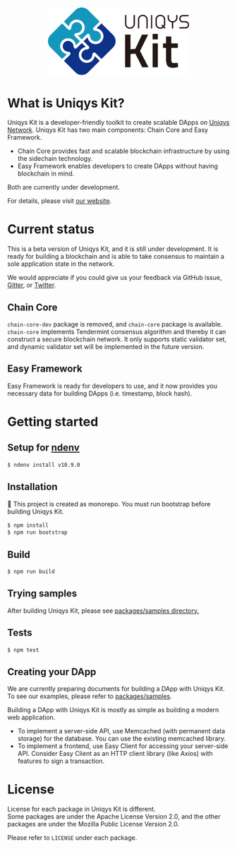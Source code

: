 <h1 align="center">
  <a href="ttps://uniqys.net/kit"><img width="320" src="UniqysKit-logo.png" alt="Uniqys Kit logo" /></a>
</h1>

# What is Uniqys Kit?

Uniqys Kit is a developer-friendly toolkit to create scalable DApps on [Uniqys Network](https://uniqys.net).
Uniqys Kit has two main components: Chain Core and Easy Framework.

- Chain Core provides fast and scalable blockchain infrastructure by using the sidechain technology.
- Easy Framework enables developers to create DApps without having blockchain in mind.

Both are currently under development.

For details, please visit [our website](https://uniqys.net/kit).

# Current status

This is a beta version of Uniqys Kit, and it is still under development.
It is ready for building a blockchain and is able to take consensus to maintain a sole application state in the network.

We would appreciate if you could give us your feedback via GitHub issue, [Gitter](https://gitter.im/uniqys/UniqysKit-preview), or [Twitter](https://twitter.com/uniqys).

## Chain Core

`chain-core-dev` package is removed, and `chain-core` package is available.
`chain-core` implements Tendermint consensus algorithm and thereby it can construct a secure blockchain network.
It only supports static validator set, and dynamic validator set will be implemented in the future version.
 
## Easy Framework

Easy Framework is ready for developers to use, and it now provides you necessary data for building DApps (i.e. timestamp, block hash).

# Getting started

## Setup for [ndenv](https://github.com/riywo/ndenv)

```sh
$ ndenv install v10.9.0
```

## Installation

:memo: This project is created as monorepo. You must run bootstrap before building Uniqys Kit.

```sh
$ npm install
$ npm run bootstrap
```

## Build

```sh
$ npm run build
```

## Trying samples

After building Uniqys Kit, please see [packages/samples directory.](packages/samples/)

## Tests

```sh
$ npm test
```

## Creating your DApp

We are currently preparing documents for building a DApp with Uniqys Kit.
To see our examples, please refer to [packages/samples](packages/samples/).

Building a DApp with Uniqys Kit is mostly as simple as building a modern web application.

- To implement a server-side API, use Memcached (with permanent data storage) for the database. You can use the existing memcached library.
- To implement a frontend, use Easy Client for accessing your server-side API. Consider Easy Client as an HTTP client library (like Axios) with features to sign a transaction.

# License

License for each package in Uniqys Kit is different.  
Some packages are under the Apache License Version 2.0, and the other packages are under the Mozilla Public License Version 2.0.

Please refer to `LICENSE` under each package.
